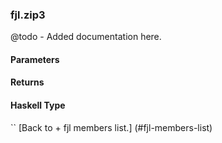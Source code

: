 ### fjl.zip3
@todo - Added documentation here.

#### Parameters

#### Returns
 
#### Haskell Type
``
[Back to  + fjl members list.]
(#fjl-members-list)

